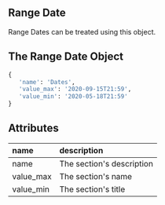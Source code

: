 ## Range Date

Range Dates can be treated using this object. 
 
## The Range Date Object

```python
{
   'name': 'Dates',
   'value_max': '2020-09-15T21:59',
   'value_min': '2020-05-18T21:59'
}
```

## Attributes

| name | description |
| :--- | :--- |
| name | The section's description |
| value_max | The section's name |
| value_min | The section's title |